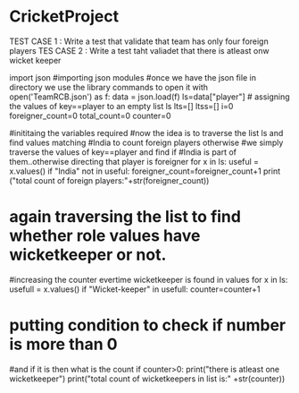 # CricketProject
TEST CASE 1 : Write a test that validate that team has only four foreign players
TES CASE 2 : Write a test taht valiadet that there is atleast onw wicket keeper

import json
#importing json modules
#once we have the json file in directory we use the library commands to open it
with open('TeamRCB.json') as f:
   data = json.load(f)
   ls=data["player"]   # assigning the values of key==player to an empty list ls
   lts=[]
   ltss=[]
   i=0
   foreigner_count=0
   total_count=0
   counter=0

#inititaing the variables required
#now the idea is to traverse the list ls and find values matching 
#India to count foreign players otherwise
#we simply traverse the values of key==player and find if 
#India is part of them..otherwise directing that player is foreigner
   for x in ls:
      useful = x.values()
      if "India" not in useful:
         foreigner_count=foreigner_count+1
   print ("total count of foreign players:"+str(foreigner_count))


# again traversing the list to find whether role values have wicketkeeper or not.
#increasing the counter evertime wicketkeeper is found in values
   for x in ls:
      usefull = x.values()
      if "Wicket-keeper" in usefull:
         counter=counter+1
# putting condition to check if number is more than 0
#and if it is then what is the count
   if counter>0:
      print("there is atleast one wicketkeeper")
      print("total count of wicketkeepers in list is:" +str(counter))
